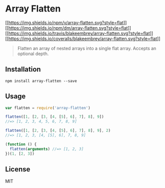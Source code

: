 # Array Flatten

[\[\[<https://img.shields.io/npm/v/array-flatten.svg?style=flat>](https://npmjs.org/package/array-flatten)\]\]
[\[\[<https://img.shields.io/npm/dm/array-flatten.svg?style=flat>](https://npmjs.org/package/array-flatten)\]\]
[\[\[<https://img.shields.io/travis/blakeembrey/array-flatten.svg?style=flat>](https://travis-ci.org/blakeembrey/array-flatten)\]\]
[\[\[<https://img.shields.io/coveralls/blakeembrey/array-flatten.svg?style=flat>](https://coveralls.io/r/blakeembrey/array-flatten?branch=master)\]\]

> Flatten an array of nested arrays into a single flat array. Accepts an
> optional depth.

## Installation

``` example
npm install array-flatten --save
```

## Usage

``` javascript
var flatten = require('array-flatten')

flatten([1, [2, [3, [4, [5], 6], 7], 8], 9])
//=> [1, 2, 3, 4, 5, 6, 7, 8, 9]

flatten([1, [2, [3, [4, [5], 6], 7], 8], 9], 2)
//=> [1, 2, 3, [4, [5], 6], 7, 8, 9]

(function () {
  flatten(arguments) //=> [1, 2, 3]
})(1, [2, 3])
```

## License

MIT
